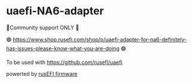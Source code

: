 # uaefi-NA6-adapter

🔴Community support ONLY 🔴

🟢 https://www.shop.rusefi.com/shop/p/uaefi-adapter-for-na6-definitely-has-issues-please-know-what-you-are-doing 🟢

To be used with https://github.com/rusefi/uaefi

powerted by [rusEFI firmware](https://github.com/rusefi/rusefi)
